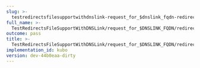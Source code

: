 ```yaml
---
slug: >-
  testredirectsfilesupportwithdnslink-request_for_$dnslink_fqdn-redirect-one_redirects_with_default_of_301,_per__redirects_file_(http_proxy)
full_name: >-
  TestRedirectsFileSupportWithDNSLink/request_for_$DNSLINK_FQDN/redirect-one_redirects_with_default_of_301,_per__redirects_file_(HTTP_proxy)
outcome: pass
title: >-
  TestRedirectsFileSupportWithDNSLink/request_for_$DNSLINK_FQDN/redirect-one_redirects_with_default_of_301,_per__redirects_file_(HTTP_proxy)
implementation_id: kubo
version: dev-44b0eaa-dirty
---
```



